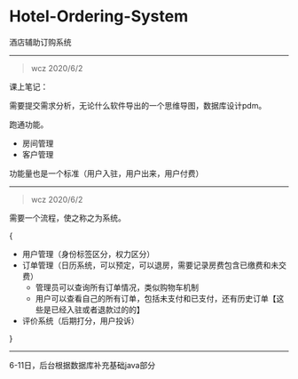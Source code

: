 # Hotel-Ordering-System

酒店辅助订购系统

****

> wcz 2020/6/2

课上笔记：

需要提交需求分析，无论什么软件导出的一个思维导图，数据库设计pdm。

跑通功能。

- 房间管理
- 客户管理

功能量也是一个标准（用户入驻，用户出来，用户付费）

****

> wcz 2020/6/2

需要一个流程，使之称之为系统。

{

- 用户管理（身份标签区分，权力区分）
- 订单管理（日历系统，可以预定，可以退房，需要记录房费包含已缴费和未交费）
  - 管理员可以查询所有订单情况，类似购物车机制
  - 用户可以查看自己的所有订单，包括未支付和已支付，还有历史订单【这些是已经入驻或者退款过的的】
- 评价系统（后期打分，用户投诉）

}

****

6-11日，后台根据数据库补充基础java部分